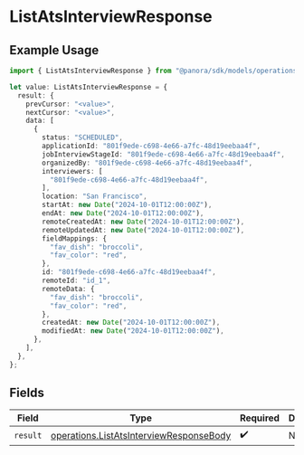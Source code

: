 # ListAtsInterviewResponse

## Example Usage

```typescript
import { ListAtsInterviewResponse } from "@panora/sdk/models/operations";

let value: ListAtsInterviewResponse = {
  result: {
    prevCursor: "<value>",
    nextCursor: "<value>",
    data: [
      {
        status: "SCHEDULED",
        applicationId: "801f9ede-c698-4e66-a7fc-48d19eebaa4f",
        jobInterviewStageId: "801f9ede-c698-4e66-a7fc-48d19eebaa4f",
        organizedBy: "801f9ede-c698-4e66-a7fc-48d19eebaa4f",
        interviewers: [
          "801f9ede-c698-4e66-a7fc-48d19eebaa4f",
        ],
        location: "San Francisco",
        startAt: new Date("2024-10-01T12:00:00Z"),
        endAt: new Date("2024-10-01T12:00:00Z"),
        remoteCreatedAt: new Date("2024-10-01T12:00:00Z"),
        remoteUpdatedAt: new Date("2024-10-01T12:00:00Z"),
        fieldMappings: {
          "fav_dish": "broccoli",
          "fav_color": "red",
        },
        id: "801f9ede-c698-4e66-a7fc-48d19eebaa4f",
        remoteId: "id_1",
        remoteData: {
          "fav_dish": "broccoli",
          "fav_color": "red",
        },
        createdAt: new Date("2024-10-01T12:00:00Z"),
        modifiedAt: new Date("2024-10-01T12:00:00Z"),
      },
    ],
  },
};
```

## Fields

| Field                                                                                              | Type                                                                                               | Required                                                                                           | Description                                                                                        |
| -------------------------------------------------------------------------------------------------- | -------------------------------------------------------------------------------------------------- | -------------------------------------------------------------------------------------------------- | -------------------------------------------------------------------------------------------------- |
| `result`                                                                                           | [operations.ListAtsInterviewResponseBody](../../models/operations/listatsinterviewresponsebody.md) | :heavy_check_mark:                                                                                 | N/A                                                                                                |